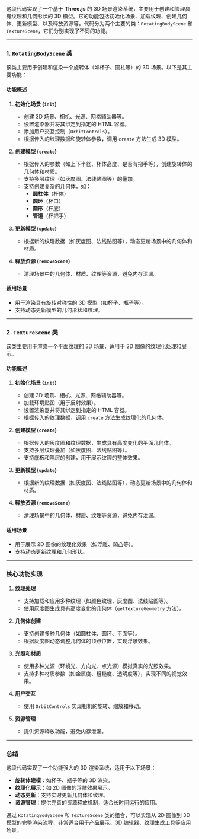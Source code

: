 这段代码实现了一个基于 **Three.js** 的 3D 场景渲染系统，主要用于创建和管理具有纹理和几何形状的 3D 模型。它的功能包括初始化场景、加载纹理、创建几何体、更新模型、以及释放资源等。代码分为两个主要的类：`RotatingBodyScene` 和 `TextureScene`，它们分别实现了不同的功能。

---

### **1. `RotatingBodyScene` 类**
该类主要用于创建和渲染一个旋转体（如杯子、圆柱等）的 3D 场景。以下是其主要功能：

#### **功能概述**
1. **初始化场景 (`init`)**
   - 创建 3D 场景、相机、光源、网格辅助器等。
   - 设置渲染器并将其绑定到指定的 HTML 容器。
   - 添加用户交互控制（`OrbitControls`）。
   - 根据传入的纹理数据和旋转体参数，调用 `create` 方法生成 3D 模型。

2. **创建模型 (`create`)**
   - 根据传入的参数（如上下半径、杯体高度、是否有把手等），创建旋转体的几何体和材质。
   - 支持多层纹理（如灰度图、法线贴图等）的叠加。
   - 支持创建复杂的几何体，如：
     - **圆柱体**（杯体）
     - **圆环**（杯口）
     - **圆形**（杯底）
     - **管道**（杯把手）

3. **更新模型 (`update`)**
   - 根据新的纹理数据（如灰度图、法线贴图等），动态更新场景中的几何体和材质。

4. **释放资源 (`removeScene`)**
   - 清理场景中的几何体、材质、纹理等资源，避免内存泄漏。

#### **适用场景**
- 用于渲染具有旋转对称性的 3D 模型（如杯子、瓶子等）。
- 支持动态更新模型的几何形状和纹理。

---

### **2. `TextureScene` 类**
该类主要用于渲染一个平面纹理的 3D 场景，适用于 2D 图像的纹理化处理和展示。

#### **功能概述**
1. **初始化场景 (`init`)**
   - 创建 3D 场景、相机、光源、网格辅助器等。
   - 加载环境贴图（用于反射效果）。
   - 设置渲染器并将其绑定到指定的 HTML 容器。
   - 根据传入的纹理数据，调用 `create` 方法生成纹理化的几何体。

2. **创建模型 (`create`)**
   - 根据传入的灰度图和纹理数据，生成具有高度变化的平面几何体。
   - 支持多层纹理叠加（如灰度图、法线贴图等）。
   - 支持底板和隔层的创建，用于展示纹理的整体效果。

3. **更新模型 (`update`)**
   - 根据新的纹理数据（如灰度图、法线贴图等），动态更新场景中的几何体和材质。

4. **释放资源 (`removeScene`)**
   - 清理场景中的几何体、材质、纹理等资源，避免内存泄漏。

#### **适用场景**
- 用于展示 2D 图像的纹理化效果（如浮雕、凹凸等）。
- 支持动态更新纹理和几何形状。

---

### **核心功能实现**
1. **纹理处理**
   - 支持加载和应用多种纹理（如颜色纹理、灰度图、法线贴图等）。
   - 使用灰度图生成具有高度变化的几何体（`getTextureGeometry` 方法）。

2. **几何体创建**
   - 支持创建多种几何体（如圆柱体、圆环、平面等）。
   - 根据灰度图动态调整几何体的顶点位置，实现浮雕效果。

3. **光照和材质**
   - 使用多种光源（环境光、方向光、点光源）模拟真实的光照效果。
   - 支持多种材质参数（如金属度、粗糙度、透明度等），实现不同的视觉效果。

4. **用户交互**
   - 使用 `OrbitControls` 实现相机的旋转、缩放和移动。

5. **资源管理**
   - 提供资源释放功能，避免内存泄漏。

---

### **总结**
这段代码实现了一个功能强大的 3D 渲染系统，适用于以下场景：
- **旋转体建模**：如杯子、瓶子等的 3D 渲染。
- **纹理化展示**：如 2D 图像的浮雕效果展示。
- **动态更新**：支持实时更新几何体和纹理。
- **资源管理**：提供完善的资源释放机制，适合长时间运行的应用。

通过 `RotatingBodyScene` 和 `TextureScene` 类的组合，可以实现从 2D 图像到 3D 模型的完整渲染流程，非常适合用于产品展示、3D 编辑器、纹理生成工具等应用场景。
